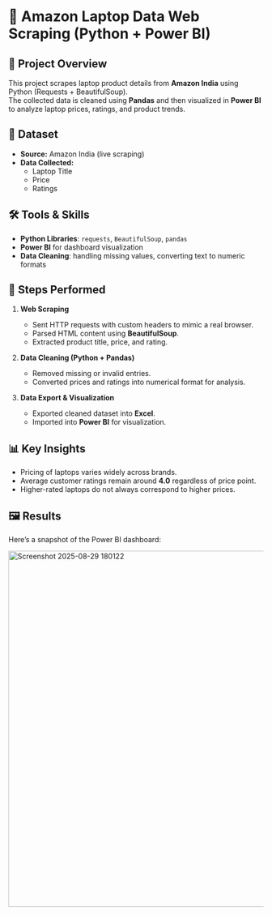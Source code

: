 # 🛒 Amazon Laptop Data Web Scraping (Python + Power BI)

## 📖 Project Overview
This project scrapes laptop product details from **Amazon India** using Python (Requests + BeautifulSoup).  
The collected data is cleaned using **Pandas** and then visualized in **Power BI** to analyze laptop prices, ratings, and product trends.

## 📂 Dataset
- **Source:** Amazon India (live scraping)
- **Data Collected:**  
  - Laptop Title  
  - Price  
  - Ratings  

## 🛠 Tools & Skills
- **Python Libraries**: `requests`, `BeautifulSoup`, `pandas`  
- **Power BI** for dashboard visualization  
- **Data Cleaning**: handling missing values, converting text to numeric formats  

## 🔑 Steps Performed
1. **Web Scraping**  
   - Sent HTTP requests with custom headers to mimic a real browser.  
   - Parsed HTML content using **BeautifulSoup**.  
   - Extracted product title, price, and rating.  

2. **Data Cleaning (Python + Pandas)**  
   - Removed missing or invalid entries.  
   - Converted prices and ratings into numerical format for analysis.  

3. **Data Export & Visualization**  
   - Exported cleaned dataset into **Excel**.  
   - Imported into **Power BI** for visualization.  

## 📊 Key Insights
- Pricing of laptops varies widely across brands.  
- Average customer ratings remain around **4.0** regardless of price point.  
- Higher-rated laptops do not always correspond to higher prices.  

## 🖼️ Results
Here’s a snapshot of the Power BI dashboard:  

<img width="1226" height="703" alt="Screenshot 2025-08-29 180122" src="https://github.com/user-attachments/assets/2c86da97-1573-4c68-8b1c-edb06c65d89b" />

